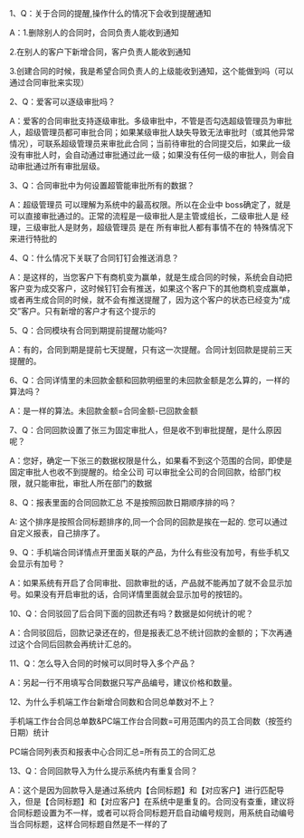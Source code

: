 1、Q：关于合同的提醒,操作什么的情况下会收到提醒通知

A：1.删除别人的合同时，合同负责人能收到通知

2.在别人的客户下新增合同，客户负责人能收到通知

3.创建合同的时候，我是希望合同负责人的上级能收到通知，这个能做到吗（可以通过合同审批来实现）

2、Q：爱客可以逐级审批吗？

A：爱客的合同审批支持逐级审批。多级审批中，不管是否勾选超级管理员为审批人，超级管理员都可审批合同；如果某级审批人缺失导致无法审批时（或其他异常情况），可联系超级管理员来审批此合同；当前待审批的合同提交后，如果此一级没有审批人时，会自动通过审批通过此一级；如果没有任何一级的审批人，则会自动审批通过所有审批层级。

3、Q：合同审批中为何设置超管能审批所有的数据？

A：超级管理员 可以理解为系统中的最高权限。所以在企业中 boss确定了，就是可以直接审批通过的。正常的流程是一级审批人是主管或组长，二级审批人是 经理，三级审批人是财务，超级管理员 是在 所有审批人都有事情不在的 特殊情况下来进行特批的

4、Q：什么情况下关联了合同钉钉会推送消息？

A：是这样的，当您客户下有商机变为赢单，就是生成合同的时候，系统会自动把客户变为成交客户，这时候钉钉会有推送，如果这个客户下的其他商机变成赢单，或者再生成合同的时候，就不会有推送提醒了，因为这个客户的状态已经变为“成交”客户。只有新增的客户才有这个提示的

5、Q：合同模块有合同到期提前提醒功能吗?

A：有的，合同到期是提前七天提醒，只有这一次提醒。合同计划回款是提前三天提醒的。

6、Q：合同详情里的未回款金额和回款明细里的未回款金额是怎么算的，一样的算法吗？

A：是一样的算法。未回款金额=合同金额-已回款金额

7、Q：合同回款设置了张三为固定审批人，但是收不到审批提醒，是什么原因呢？

A：您好，确定一下张三的数据权限是什么，如果看不到这个范围的合同，即使是固定审批人也收不到提醒的。给全公司 可以审批全公司的合同回款，给部门权限，就只能审批，审批人所在部门的数据

8、Q：报表里面的合同回款汇总 不是按照回款日期顺序排的吗？

A: 这个排序是按照合同标题排序的,同一个合同的回款是挨在一起的. 您可以通过自定义报表，自己排序了。

9、Q：手机端合同详情点开里面关联的产品，为什么有些没有加号，有些手机又会显示有加号？

A：如果系统有开启了合同审批、回款审批的话，产品就不能再加了就不会显示加号。如果没有开启审批的话，合同详情里面就会显示加号的按钮的。

10、Q：合同驳回了后合同下面的回款还有吗？数据是如何统计的呢？

A：合同驳回后，回款记录还在的，但是报表汇总不统计回款的金额的；下次再通过这个合同后回款会再统计汇总的。

11、Q：怎么导入合同的时候可以同时导入多个产品？

A：另起一行不用填写合同数据只写产品编号，建议价格和数量。

12、为什么手机端工作台新增合同数和合同总单数对不上？

手机端工作台合同总单数&PC端工作台合同数=可用范围内的员工合同数（按签约日期）统计

PC端合同列表页和报表中心合同汇总=所有员工的合同汇总

13、Q：合同回款导入为什么提示系统内有重复合同？

A：这个是因为回款导入是通过系统内【合同标题】和【对应客户】进行匹配导入，但是【合同标题】和【对应客户】在系统中是重复的。合同没有查重，建议将合同标题设置为不一样，或者可以将合同标题开启自动编号规则，用系统自动编号当合同标题，这样合同标题自然是不一样的了

